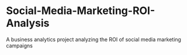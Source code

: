# Social-Media-Marketing-ROI-Analysis
A business analytics project analyzing the ROI of social media marketing campaigns
